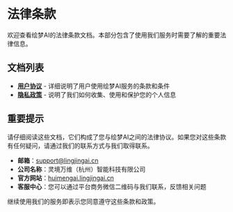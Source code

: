 # 法律条款

欢迎查看绘梦AI的法律条款文档。本部分包含了使用我们服务时需要了解的重要法律信息。

## 文档列表

- **[用户协议](./user-agreement)** - 详细说明了用户使用绘梦AI服务的条款和条件
- **[隐私政策](./privacy-policy)** - 说明了我们如何收集、使用和保护您的个人信息

## 重要提示

请仔细阅读这些文档，它们构成了您与绘梦AI之间的法律协议。如果您对这些条款有任何疑问，请通过我们的联系方式与我们取得联系。

- **邮箱**：[support@lingjingai.cn](mailto:support@lingjingai.cn)
- **公司名称**：灵境万维（杭州）智能科技有限公司
- **官方网站**：[huimengai.lingjingai.cn](https://huimengai.lingjingai.cn)
- **客服中心**：您可以通过平台商务微信二维码与我们联系，反馈相关问题

继续使用我们的服务即表示您同意遵守这些条款和政策。
